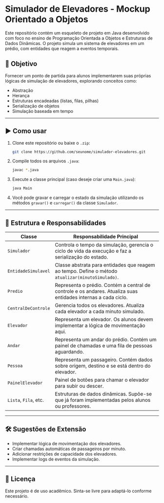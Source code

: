 # Simulador de Elevadores - Mockup Orientado a Objetos

Este repositório contém um esqueleto de projeto em Java desenvolvido com foco no ensino de Programação Orientada a Objetos e Estruturas de Dados Dinâmicas. O projeto simula um sistema de elevadores em um prédio, com entidades que reagem a eventos temporais.

## 🎯 Objetivo

Fornecer um ponto de partida para alunos implementarem suas próprias lógicas de simulação de elevadores, explorando conceitos como:
- Abstração
- Herança
- Estruturas encadeadas (listas, filas, pilhas)
- Serialização de objetos
- Simulação baseada em tempo

---

## ▶️ Como usar

1. Clone este repositório ou baixe o `.zip`:
   ```bash
   git clone https://github.com/seunome/simulador-elevadores.git
   ```

2. Compile todos os arquivos `.java`:
   ```bash
   javac *.java
   ```

3. Execute a classe principal (caso deseje criar uma `Main.java`):
   ```bash
   java Main
   ```

4. Você pode gravar e carregar o estado da simulação utilizando os métodos `gravar()` e `carregar()` da classe `Simulador`.

---

## 🧱 Estrutura e Responsabilidades

| Classe                | Responsabilidade Principal |
|------------------------|---------------------------|
| `Simulador`            | Controla o tempo da simulação, gerencia o ciclo de vida da execução e faz a serialização do estado. |
| `EntidadeSimulavel`    | Classe abstrata para entidades que reagem ao tempo. Define o método `atualizar(minutoSimulado)`. |
| `Predio`               | Representa o prédio. Contém a central de controle e os andares. Atualiza suas entidades internas a cada ciclo. |
| `CentralDeControle`    | Gerencia todos os elevadores. Atualiza cada elevador a cada minuto simulado. |
| `Elevador`             | Representa um elevador. Os alunos devem implementar a lógica de movimentação aqui. |
| `Andar`                | Representa um andar do prédio. Contém um painel de chamadas e uma fila de pessoas aguardando. |
| `Pessoa`               | Representa um passageiro. Contém dados sobre origem, destino e se está dentro do elevador. |
| `PainelElevador`       | Painel de botões para chamar o elevador para subir ou descer. |
| `Lista`, `Fila`, etc.  | Estruturas de dados dinâmicas. Supõe-se que já foram implementadas pelos alunos ou professores. |

---

## 🛠️ Sugestões de Extensão

- Implementar lógica de movimentação dos elevadores.
- Criar chamadas automáticas de passageiros por minuto.
- Adicionar restrições de capacidade dos elevadores.
- Implementar logs de eventos da simulação.

---

## 📄 Licença

Este projeto é de uso acadêmico. Sinta-se livre para adaptá-lo conforme necessário.